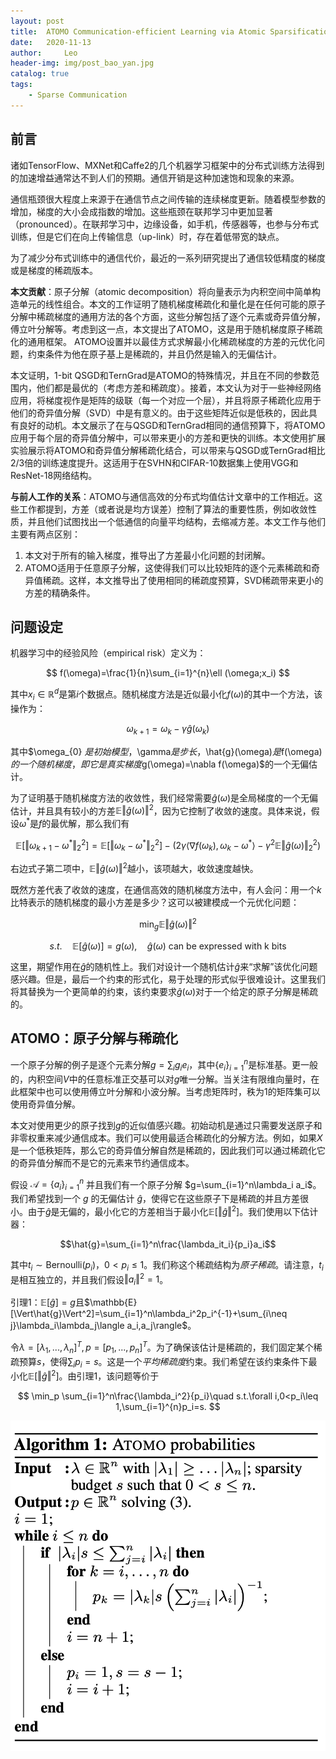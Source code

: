 ```yaml
---
layout: post
title:  ATOMO Communication-efficient Learning via Atomic Sparsification
date:   2020-11-13
author:     Leo
header-img: img/post_bao_yan.jpg
catalog: true
tags:
    - Sparse Communication
---
```

<head>
<link
rel="stylesheet"
href="https://cdn.jsdelivr.net/npm/katex/dist/katex.min.css"
/>
<script
src="https://cdn.jsdelivr.net/combine/npm/katex/dist/katex.min.js,npm/katex/dist/contrib/mathtex-script-type.min.js,npm/katex/dist/contrib/auto-render.min.js"
defer="defer"
onload='renderMathInElement(document.body, { delimiters: [{ left: "$", right: "$", display: false }] })'
></script>
</head>

## 前言

 诸如TensorFlow、MXNet和Caffe2的几个机器学习框架中的分布式训练方法得到的加速增益通常达不到人们的预期。通信开销是这种加速饱和现象的来源。

 通信瓶颈很大程度上来源于在通信节点之间传输的连续梯度更新。随着模型参数的增加，梯度的大小会成指数的增加。这些瓶颈在联邦学习中更加显著（pronounced）。在联邦学习中，边缘设备，如手机，传感器等，也参与分布式训练，但是它们在向上传输信息（up-link）时，存在着低带宽的缺点。

为了减少分布式训练中的通信代价，最近的一系列研究提出了通信较低精度的梯度或是梯度的稀疏版本。

**本文贡献**：原子分解（atomic decomposition）将向量表示为内积空间中简单构造单元的线性组合。本文的工作证明了随机梯度稀疏化和量化是在任何可能的原子分解中稀疏梯度的通用方法的各个方面，这些分解包括了逐个元素或奇异值分解，傅立叶分解等。考虑到这一点，本文提出了ATOMO，这是用于随机梯度原子稀疏化的通用框架。 ATOMO设置并以最佳方式求解最小化稀疏梯度的方差的元优化问题，约束条件为他在原子基上是稀疏的，并且仍然是输入的无偏估计。

本文证明，1-bit QSGD和TernGrad是ATOMO的特殊情况，并且在不同的参数范围内，他们都是最优的（考虑方差和稀疏度）。接着，本文认为对于一些神经网络应用，将梯度视作是矩阵的级联（每一个对应一个层），并且将原子稀疏化应用于他们的奇异值分解（SVD）中是有意义的。由于这些矩阵近似是低秩的，因此具有良好的动机。本文展示了在与QSGD和TernGrad相同的通信预算下，将ATOMO应用于每个层的奇异值分解中，可以带来更小的方差和更快的训练。本文使用扩展实验展示将ATOMO和奇异值分解稀疏化结合，可以带来与QSGD或TernGrad相比2/3倍的训练速度提升。这适用于在SVHN和CIFAR-10数据集上使用VGG和ResNet-18网络结构。

**与前人工作的关系**：ATOMO与通信高效的分布式均值估计文章中的工作相近。这些工作都提到，方差（或者说是均方误差）控制了算法的重要性质，例如收敛性质，并且他们试图找出一个低通信的向量平均结构，去缩减方差。本文工作与他们主要有两点区别：

1. 本文对于所有的输入梯度，推导出了方差最小化问题的封闭解。
2. ATOMO适用于任意原子分解，这使得我们可以比较矩阵的逐个元素稀疏和奇异值稀疏。这样，本文推导出了使用相同的稀疏度预算，SVD稀疏带来更小的方差的精确条件。

## 问题设定

机器学习中的经验风险（empirical risk）定义为：

$$
f(\omega)=\frac{1}{n}\sum_{i=1}^{n}\ell (\omega;x_i)
$$

其中$x_i\in\mathbb{R}^d$是第$i$个数据点。随机梯度方法是近似最小化$f(\omega)$的其中一个方法，该操作为：

$$
\omega_{k+1}=\omega_{k}-\gamma \hat{g}(\omega_{k})
$$

其中$\omega_{0} $是初始模型，$\gamma$是步长，$\hat{g}(\omega)$是$f(\omega)$的一个随机梯度，即它是真实梯度$g(\omega)=\nabla f(\omega)$的一个无偏估计。

为了证明基于随机梯度方法的收敛性，我们经常需要$\hat{g}(\omega)$是全局梯度的一个无偏估计，并且具有较小的方差$\mathbb{E}\Vert\hat{g}(\omega)\Vert^2$，因为它控制了收敛的速度。具体来说，假设$\omega^*$是$f$的最优解，那么我们有

$$
\mathbb{E}[\Vert \omega_{k+1}-\omega^*\Vert_2^2]=\mathbb{E}[\Vert \omega_{k}-\omega^*\Vert_2^2]-(2\gamma\langle \nabla f(\omega_k),\omega_k-\omega^*\rangle-\gamma^2\mathbb{E}\Vert\hat{g}(\omega)\Vert_2^2)
$$

右边式子第二项中，$\mathbb{E}\Vert\hat{g}(\omega)\Vert^2$越小，该项越大，收敛速度越快。

既然方差代表了收敛的速度，在通信高效的随机梯度方法中，有人会问：用一个$k$比特表示的随机梯度的最小方差是多少？这可以被建模成一个元优化问题：

$$
\min_g \mathbb{E}\Vert\hat{g}(\omega)\Vert^2
$$

$$
s.t.\quad \mathbb{E}[\hat{g}(\omega)]=g(\omega), \quad \hat{g}(\omega) \text{ can be expressed with k bits}
$$

这里，期望作用在$\hat{g}$的随机性上。我们对设计一个随机估计$\hat{g}$来“求解”该优化问题感兴趣。但是，最后一个约束的形式化，易于处理的形式似乎很难设计。这里我们将其替换为一个更简单的约束，该约束要求$\hat{g}(\omega)$对于一个给定的原子分解是稀疏的。

## ATOMO：原子分解与稀疏化

一个原子分解的例子是逐个元素分解$g=\sum_i g_ie_i$，其中$\{e_i\}_{i=1}^n$是标准基。更一般的，内积空间$V$中的任意标准正交基可以对$g$唯一分解。当关注有限维向量时，在此框架中也可以使用傅立叶分解和小波分解。当考虑矩阵时，秩为1的矩阵集可以使用奇异值分解。

本文对使用更少的原子找到$g$的近似值感兴趣。初始动机是通过只需要发送原子和非零权重来减少通信成本。我们可以使用最适合稀疏化的分解方法。例如，如果$X$是一个低秩矩阵，那么它的奇异值分解自然是稀疏的，因此我们可以通过稀疏化它的奇异值分解而不是它的元素来节约通信成本。

假设 $\mathcal{A}=\{a_i\}_{i=1}^n$ 并且我们有一个原子分解 $g=\sum_{i=1}^n\lambda_i a_i$。我们希望找到一个 $g$ 的无偏估计 $\hat{g}$，使得它在这些原子下是稀疏的并且方差很小。由于$\hat{g}$是无偏的，最小化它的方差相当于最小化$\mathbb{E}[\Vert\hat{g}\Vert^2]$。我们使用以下估计器：

$$\hat{g}=\sum_{i=1}^n\frac{\lambda_it_i}{p_i}a_i$$

其中$t_i\sim \text{Bernoulli}(p_i)$，$0<p_i\leq 1$。我们称这个稀疏结构为*原子稀疏*。请注意，$t_i$是相互独立的，并且我们假设$\Vert a_i\Vert^2=1$。

引理1：$\mathbb{E}[\hat{g}]=g$且$\mathbb{E}[\Vert\hat{g}\Vert^2]=\sum_{i=1}^n\lambda_i^2p_i^{-1}+\sum_{i\neq j}\lambda_i\lambda_j\langle a_i,a_j\rangle$。

令$\lambda=[\lambda_1,...,\lambda_n]^T, p=[p_1,...,p_n]^T$。为了确保该估计是稀疏的，我们固定某个稀疏预算$s$，使得$\sum_i p_i=s$。这是一个*平均稀疏度*约束。我们希望在该约束条件下最小化$\mathbb{E}[\Vert\hat{g}\Vert^2]$。由引理1，该问题等价于

$$
\min_p \sum_{i=1}^n\frac{\lambda_i^2}{p_i}\quad s.t.\forall i,0<p_i\leq 1,\sum_{i=1}^{n}p_i=s.
$$

![img](https://github.com/derek1998/derek1998.github.io/blob/main/figures/ATOMO%20probabilities.png?raw=true)
